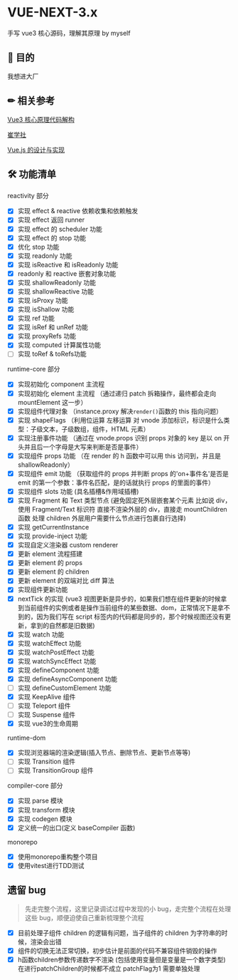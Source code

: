 # VUE-NEXT-3.x
手写 vue3 核心源码，理解其原理 by myself

## 🙌 目的
我想进大厂

## ✏ 相关参考
[Vue3 核心原理代码解构](https://juejin.cn/column/7089244418703622175)

[崔学社](https://github.com/cuixiaorui/mini-vue)

[Vue.js 的设计与实现](https://item.jd.com/13611922.html)

## 🛠 功能清单

reactivity 部分
- [x] 实现 effect & reactive 依赖收集和依赖触发
- [x] 实现 effect 返回 runner
- [x] 实现 effect 的 scheduler 功能
- [x] 实现 effect 的 stop 功能
- [x] 优化 stop 功能
- [x] 实现 readonly 功能
- [x] 实现 isReactive 和 isReadonly 功能
- [x] readonly 和 reactive 嵌套对象功能
- [x] 实现 shallowReadonly 功能
- [x] 实现 shallowReactive 功能
- [x] 实现 isProxy 功能
- [x] 实现 isShallow 功能
- [x] 实现 ref 功能
- [x] 实现 isRef 和 unRef 功能
- [x] 实现 proxyRefs 功能
- [x] 实现 computed 计算属性功能
- [ ] 实现 toRef & toRefs功能

runtime-core 部分
- [x] 实现初始化 component 主流程
- [x] 实现初始化 element 主流程 （通过递归 patch 拆箱操作，最终都会走向 mountElement 这一步）
- [x] 实现组件代理对象 （instance.proxy 解决`render()`函数的 this 指向问题）
- [x] 实现 shapeFlags （利用位运算 左移运算 对 vnode 添加标识，标识是什么类型：子级文本，子级数组，组件，HTML 元素）
- [x] 实现注册事件功能 （通过在 vnode.props 识别 props 对象的 key 是以 on 开头并且后一个字母是大写来判断是否是事件）
- [x] 实现组件 props 功能 （在 render 的 h 函数中可以用 this 访问到，并且是 shallowReadonly）
- [x] 实现组件 emit 功能 （获取组件的 props 并判断 props 的'on+事件名'是否是 emit 的第一个参数：事件名匹配，是的话就执行 props 的里面的事件）
- [x] 实现组件 slots 功能 (具名插槽&作用域插槽)
- [x] 实现 Fragment 和 Text 类型节点 (避免固定死外层嵌套某个元素 比如说 div，使用 Fragment/Text 标识符 直接不渲染外层的 div，直接走 mountChildren 函数 处理 children 外层用户需要什么节点进行包裹自行选择)
- [x] 实现 getCurrentInstance
- [x] 实现 provide-inject 功能
- [x] 实现自定义渲染器 custom renderer
- [x] 更新 element 流程搭建
- [x] 更新 element 的 props
- [x] 更新 element 的 children
- [x] 更新 element 的双端对比 diff 算法
- [x] 实现组件更新功能
- [x] nextTick 的实现 (vue3 视图更新是异步的，如果我们想在组件更新的时候拿到当前组件的实例或者是操作当前组件的某些数据、dom，正常情况下是拿不到的，因为我们写在 script 标签内的代码都是同步的，那个时候视图还没有更新，拿到的自然都是旧数据)
- [x] 实现 watch 功能
- [x] 实现 watchEffect 功能
- [x] 实现 watchPostEffect 功能
- [x] 实现 watchSyncEffect 功能
- [x] 实现 defineComponent 功能
- [x] 实现 defineAsyncComponent 功能
- [ ] 实现 defineCustomElement 功能
- [x] 实现 KeepAlive 组件
- [ ] 实现 Teleport 组件
- [ ] 实现 Suspense 组件
- [x] 实现 vue3的生命周期

runtime-dom
- [x] 实现浏览器端的渲染逻辑(插入节点、删除节点、更新节点等等)
- [ ] 实现 Transition 组件
- [ ] 实现 TransitionGroup 组件

compiler-core 部分
- [x] 实现 parse 模块
- [x] 实现 transform 模块
- [x] 实现 codegen 模块
- [x] 定义统一的出口(定义 baseCompiler 函数)

monorepo
- [x] 使用monorepo重构整个项目
- [x] 使用vitest进行TDD测试

## 遗留 bug
> 先走完整个流程，这里记录调试过程中发现的小 bug，走完整个流程在处理这些 bug，顺便迫使自己重新梳理整个流程

- [x] 目前处理子组件 children 的逻辑有问题，当子组件的 children 为字符串的时候，渲染会出错
- [x] 组件的切换无法正常切换，初步估计是前面的代码不兼容组件销毁的操作
- [x] h函数children参数传递数字不渲染 (包括使用变量但是变量是一个数字类型) 在进行patchChildren的时候都不成立 patchFlag为1  需要单独处理
